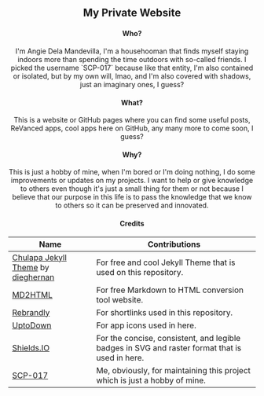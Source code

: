 <h2> <p align="center"> My Private Website </p> </h2>

<h4> <p align="center"> Who? </p> </h4>

<p align="center">
I'm Angie Dela Mandevilla, I'm a househooman that finds myself staying indoors more than spending the time outdoors with so-called friends. I picked the username `SCP-017` because like that entity, I'm also contained or isolated, but by my own will, lmao, and I'm also covered with shadows, just an imaginary ones, I guess?
</p>

<h4> <p align="center"> What? </p> </h4>

<p align="center">
This is a website or GitHub pages where you can find some useful posts, ReVanced apps, cool apps here on GitHub, any many more to come soon, I guess?
</p>

<h4> <p align="center"> Why? </p> </h4>

<p align="center">
This is just a hobby of mine, when I'm bored or I'm doing nothing, I do some improvements or updates on my projects. I want to help or give knowledge to others even though it's just a small thing for them or not because I believe that our purpose in this life is to pass the knowledge that we know to others so it can be preserved and innovated.
</p>

<h4> <p align="center"> Credits </p> </h4>

<table style="margin-left: auto; margin-right: auto;">
<thead>
<tr>
<th>Name</th>
<th>Contributions</th>
</tr>
</thead>
<tbody>
<tr>
<td><a href="https://dieghernan.github.io/chulapa">Chulapa Jekyll Theme</a> by <a href="https://github.com/dieghernan">dieghernan</a></td>
<td>For free and cool Jekyll Theme that is used on this repository.</td>
</tr>
<tr>
<td><a href="https://markdowntohtml.com">MD2HTML</a></td>
<td>For free Markdown to HTML conversion tool website.</td>
</tr>
<tr>
<td><a href="https://rebrandly.com">Rebrandly</a></td>
<td>For shortlinks used in this repository.</td>
</tr>
<tr>
<td><a href="https://en.uptodown.com">UptoDown</a></td>
<td>For app icons used in here.</td>
</tr>
<tr>
<td><a href="https://shields.io">Shields.IO</a></td>
<td>For the concise, consistent, and legible badges in SVG and raster format that is used in here.</td>
</tr>
<tr>
<td><a href="https://github.com/SCP-017">SCP-017</a></td>
<td>Me, obviously, for maintaining this project which is just a hobby of mine.</td>
</tr>
</tbody>
</table>
